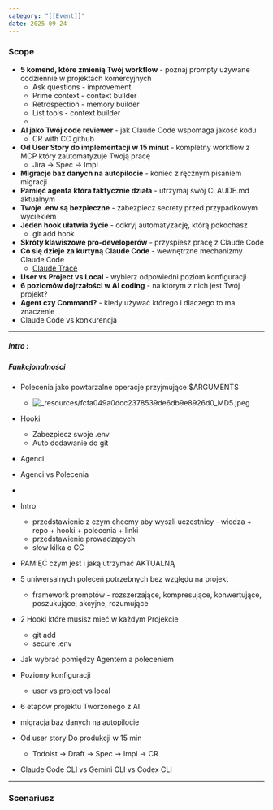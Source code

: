 ```yaml
---
category: "[[Event]]"
date: 2025-09-24
---
```

### Scope

- **5 komend, które zmienią Twój workflow** - poznaj prompty używane codziennie w projektach komercyjnych
	- Ask questions - improvement
	- Prime context - context builder
	- Retrospection - memory builder
	- List tools - context builder
	- 
- **AI jako Twój code reviewer** - jak Claude Code wspomaga jakość kodu
	- CR with CC github
- **Od User Story do implementacji w 15 minut** - kompletny workflow z MCP który zautomatyzuje Twoją pracę
	- Jira -> Spec -> Impl
- **Migracje baz danych na autopilocie** - koniec z ręcznym pisaniem migracji
- **Pamięć agenta która faktycznie działa** - utrzymaj swój CLAUDE.md aktualnym
- **Twoje .env są bezpieczne** - zabezpiecz secrety przed przypadkowym wyciekiem
- **Jeden hook ułatwia życie** - odkryj automatyzację, którą pokochasz
	- git add hook
- **Skróty klawiszowe pro-developerów** - przyspiesz pracę z Claude Code
- **Co się dzieje za kurtyną Claude Code** - wewnętrzne mechanizmy Claude Code
	- [Claude Trace](https://github.com/badlogic/lemmy/tree/main/apps/claude-trace)
- **User vs Project vs Local** - wybierz odpowiedni poziom konfiguracji
- **6 poziomów dojrzałości w AI coding** - na którym z nich jest Twój projekt?
- **Agent czy Command?** - kiedy używać którego i dlaczego to ma znaczenie
- Claude Code vs konkurencja

---

##### Intro :

##### Funkcjonalności
- Polecenia jako powtarzalne operacje przyjmujące $ARGUMENTS
	- ![_resources/fcfa049a0dcc2378539de6db9e8926d0_MD5.jpeg](app://4a90368a2b7e0e1fd719e475eca7d5129000/Users/jakubpruszynski/Documents/obsidian-vaults/ai-course-vault/_resources/fcfa049a0dcc2378539de6db9e8926d0_MD5.jpeg?1739297653608)
- Hooki
	- Zabezpiecz swoje .env
	- Auto dodawanie do git
- Agenci
- Agenci vs Polecenia
- 



- Intro
	- przedstawienie z czym chcemy aby wyszli uczestnicy - wiedza + repo + hooki + polecenia + linki
	- przedstawienie prowadzących 
	- słow kilka o CC
- PAMIĘĆ czym jest i jaką utrzymać AKTUALNĄ
- 5 uniwersalnych poleceń potrzebnych bez względu na projekt
	- framework promptów - rozszerzające, kompresujące, konwertujące, poszukujące, akcyjne, rozumujące
- 2 Hooki które musisz mieć w każdym Projekcie
	- git add
	- secure .env
- Jak wybrać pomiędzy Agentem a poleceniem
- Poziomy konfiguracji
	- user vs project vs local
- 6 etapów projektu Tworzonego z AI
- migracja baz danych na autopilocie
- Od user story Do produkcji w 15 min 
	- Todoist -> Draft -> Spec -> Impl -> CR
- Claude Code CLI vs Gemini CLI vs Codex CLI

---
### Scenariusz